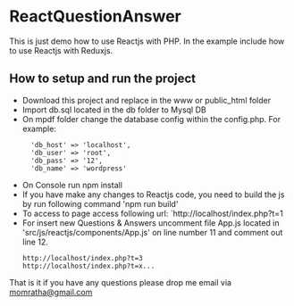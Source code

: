 # ReactQuestionAnswer
This is just demo how to use Reactjs with PHP.
In the example include how to use Reactjs with Reduxjs.
## How to setup and run the project
- Download this project and replace in the www or public_html folder
- Import db.sql located in the db folder to Mysql DB
- On mpdf folder change the database config within the config.php. 
  For example:
  ```$dbconfigs = array(
	'db_host' => 'localhost',
	'db_user' => 'root',
	'db_pass' => '12',
	'db_name' => 'wordpress'

- On Console run npm install 
- If you have make any changes to Reactjs code, you need to build the js by run following command 'npm run build'
- To access to page access following url:
	`http://localhost/index.php?t=1 
- For insert new Questions & Answers uncomment file App.js located in 'src/js/reactjs/components/App.js' on line number 11 and comment out line 12.
	```http://localhost/index.php?t=2 
	http://localhost/index.php?t=3
	http://localhost/index.php?t=x...

That is it if you have any questions please drop me email via momratha@gmail.com
